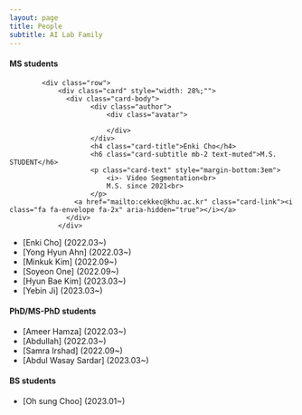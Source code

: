 ```yaml
---
layout: page
title: People
subtitle: AI Lab Family
---
```


#### MS students
            <div class="row">
                <div class="card" style="width: 28%;"">
                  <div class="card-body">
                        <div class="author">
                            <div class="avatar">
                                
                            </div>
                        </div>                    
                        <h4 class="card-title">Enki Cho</h4>
                        <h6 class="card-subtitle mb-2 text-muted">M.S. STUDENT</h6>
                        <p class="card-text" style="margin-bottom:3em">
                            <i>- Video Segmentation<br>
                            M.S. since 2021<br>
                        </p>
                    <a href="mailto:cekkec@khu.ac.kr" class="card-link"><i class="fa fa-envelope fa-2x" aria-hidden="true"></i></a>   
                  </div>
                </div> 

* [Enki Cho] (2022.03~)
* [Yong Hyun Ahn] (2022.03~)
* [Minkuk Kim] (2022.09~)
* [Soyeon One] (2022.09~)
* [Hyun Bae Kim] (2023.03~)
* [Yebin Ji] (2023.03~)

#### PhD/MS-PhD students
* [Ameer Hamza] (2022.03~)
* [Abdullah] (2022.03~)
* [Samra Irshad] (2022.09~)
* [Abdul Wasay Sardar] (2023.03~)

#### BS students
* [Oh sung Choo] (2023.01~)
